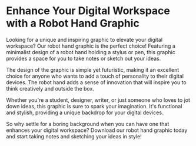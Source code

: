 <!--font:Poppins-->

# Enhance Your Digital Workspace with a Robot Hand Graphic

Looking for a unique and inspiring graphic to elevate your digital workspace? Our robot hand graphic is the perfect choice! Featuring a minimalist design of a robot hand holding a stylus or pen, this graphic provides a space for you to take notes or sketch out your ideas.

The design of the graphic is simple yet futuristic, making it an excellent choice for anyone who wants to add a touch of personality to their digital devices. The robot hand adds a sense of innovation that will inspire you to think creatively and outside the box.

Whether you're a student, designer, writer, or just someone who loves to jot down ideas, this graphic is sure to spark your imagination. It's functional and stylish, providing a unique backdrop for your digital devices.

So why settle for a boring background when you can have one that enhances your digital workspace? Download our robot hand graphic today and start taking notes and sketching your ideas in style!

<!--

Write me markdown content of website with wallpaper:

"A wallpaper featuring a minimalist graphic of a robot hand holding a stylus or pen, with a space for taking notes or sketching ideas."

The header of the page should not be copy of the text but rather a real content of the website which is using this wallpaper.


---


Write me markdown content of website with wallpaper:

"A wallpaper featuring a minimalist graphic of a robot hand holding a stylus or pen, with a space for taking notes or sketching ideas."

The header of the page should not be copy of the text but rather a real content of the website which is using this wallpaper.


---


# Note and Sketch with Robot Hand Wallpaper

Enhance your creativity with our minimalist wallpaper featuring a robot hand holding a stylus or pen. This wallpaper is perfect for those who love to take notes or sketch ideas on their digital devices.

The design of the wallpaper is simple yet unique, making it an excellent choice for anyone who wants to add a touch of personality to their desktop or mobile device. The robot hand adds a futuristic element that will inspire you to think outside the box.

Whether you're a student, professional, or just someone who loves to doodle, this wallpaper is sure to spark your imagination. So why settle for a boring background when you can have one that's both functional and stylish?

Download our robot hand wallpaper today and start taking notes and sketching your ideas in style!


---


Heading should not include word "wallpaper". The website should not be about the wallpaper itself, wallpaper is just a related background, rewrite whole content.


---


# Boost Your Creativity with a Robot Hand Background

Looking for a unique and inspiring background to enhance your digital workspace? Our robot hand background is the perfect choice! Featuring a minimalist graphic of a robot hand holding a stylus or pen, this background provides a space for you to take notes or sketch out your ideas.

The design of the background is simple yet futuristic, making it an excellent choice for anyone who wants to add a touch of personality to their desktop or mobile device. The robot hand adds a sense of innovation that will inspire you to think creatively and outside the box.

Whether you're a student, designer, writer, or just someone who loves to jot down ideas, this background is sure to spark your imagination. It's functional and stylish, providing a unique backdrop for your digital workspace.

So why settle for a boring background when you can have one that boosts your creativity? Download our robot hand background today and start taking notes and sketching your ideas in style!


---


Heading is too long, rewrite whole content.


---


# Elevate Your Digital Workspace with a Robot Hand Background

Looking for a background that will inspire your creativity and add a touch of personality to your digital workspace? Our robot hand background is the perfect choice! With a minimalist graphic of a robot hand holding a stylus or pen, this background provides a space for you to take notes or sketch out your ideas.

The design of the background is simple yet futuristic, making it an excellent choice for anyone who wants to elevate their digital workspace. The robot hand adds a sense of innovation that will inspire you to think creatively and outside the box.

Whether you're a student, designer, writer, or just someone who loves to jot down ideas, this background is sure to spark your imagination. It's functional and stylish, providing a unique backdrop for your digital devices.

So why settle for a boring background when you can have one that elevates your digital workspace? Download our robot hand background today and start taking notes and sketching your ideas in style!


---


Heading is too long, rewrite whole content.


---


# Enhance Your Digital Workspace with a Robot Hand Graphic

Looking for a unique and inspiring graphic to elevate your digital workspace? Our robot hand graphic is the perfect choice! Featuring a minimalist design of a robot hand holding a stylus or pen, this graphic provides a space for you to take notes or sketch out your ideas.

The design of the graphic is simple yet futuristic, making it an excellent choice for anyone who wants to add a touch of personality to their digital devices. The robot hand adds a sense of innovation that will inspire you to think creatively and outside the box.

Whether you're a student, designer, writer, or just someone who loves to jot down ideas, this graphic is sure to spark your imagination. It's functional and stylish, providing a unique backdrop for your digital devices.

So why settle for a boring background when you can have one that enhances your digital workspace? Download our robot hand graphic today and start taking notes and sketching your ideas in style!


---


Write me a Google font which is best fitting for the website.

Pick from the list:
- Orbitron
- Alegreya
- Playfair Display
- Great Vibes
- Roboto
- Barlow Condensed
- Lobster
- Dancing Script
- Open Sans
- Poppins
- Montserrat
- Lato
- Exo 2
- Futura
- Inter
- IBM Plex Sans
- Raleway


Write just the font name nothing else.


---


Poppins

-->
